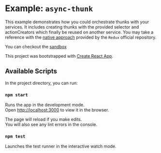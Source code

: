 # Example: `async-thunk`

This example demonstrates how you could orchestrate thunks with your services. It includes creating thunks with the provided selector and actionCreators which finally be reused on another service. You may take a reference with the [native approach](https://redux.js.org/introduction/examples#async) provided by the `Redux` official repository.

You can checkout the [sandbox](https://codesandbox.io/s/github/EdStudio/redux-orchestrate/tree/master/examples/async-thunk)


This project was bootstrapped with [Create React App](https://github.com/facebook/create-react-app).

## Available Scripts

In the project directory, you can run:

### `npm start`

Runs the app in the development mode.<br>
Open [http://localhost:3000](http://localhost:3000) to view it in the browser.

The page will reload if you make edits.<br>
You will also see any lint errors in the console.

### `npm test`

Launches the test runner in the interactive watch mode.
